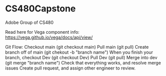 # CS480Capstone
Adobe Group of CS480 

Read here for Vega component info:
https://vega.github.io/vega/docs/api/view/


Git Flow:
Checkout main (git checkout main)
Pull main (git pull)
Create branch off of main (git chekout -b "branch name")
When you finish your branch, checkout Dev (git checkout Dev)
Pull Dev (git pull)
Merge into dev (git merge "branch name")
Check that everything works, and resolve merge issues
Create pull request, and assign other engineer to review. 
